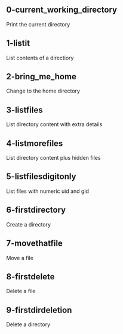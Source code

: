 ## 0-current_working_directory

Print the current directory

## 1-listit

List contents of a directiory

## 2-bring_me_home

Change to the home directory

## 3-listfiles

List directory content with extra details

## 4-listmorefiles

List directory content plus hidden files

## 5-listfilesdigitonly

List files with numeric uid and gid

## 6-firstdirectory

Create a directory

## 7-movethatfile

Move a file

## 8-firstdelete

Delete a file

## 9-firstdirdeletion

Delete a directory


